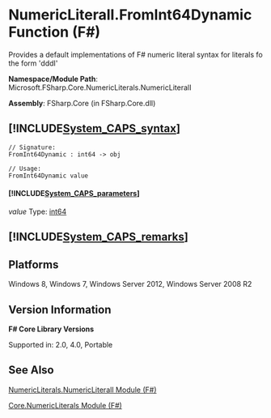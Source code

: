 # NumericLiteralI.FromInt64Dynamic Function (F#)

Provides a default implementations of F# numeric literal syntax for literals fo the form 'dddI'

**Namespace/Module Path**: Microsoft.FSharp.Core.NumericLiterals.NumericLiteralI

**Assembly**: FSharp.Core (in FSharp.Core.dll)


## [!INCLUDE[System_CAPS_syntax](//System/Token/System_CAPS_syntax_md.md)]

```
// Signature:
FromInt64Dynamic : int64 -> obj

// Usage:
FromInt64Dynamic value
```

#### [!INCLUDE[System_CAPS_parameters](//System/Token/System_CAPS_parameters_md.md)]
*value*
Type: [int64](http://msdn.microsoft.com/en-us/library/1bec11c0-45ac-469e-923b-22a1708c0701)




## [!INCLUDE[System_CAPS_remarks](//System/Token/System_CAPS_remarks_md.md)]

## Platforms
Windows 8, Windows 7, Windows Server 2012, Windows Server 2008 R2


## Version Information
**F# Core Library Versions**

Supported in: 2.0, 4.0, Portable




## See Also
[NumericLiterals.NumericLiteralI Module &#40;F&#35;&#41;](NumericLiterals.NumericLiteralI+Module+28%F%2329%.md)

[Core.NumericLiterals Module &#40;F&#35;&#41;](Core.NumericLiterals+Module+28%F%2329%.md)

